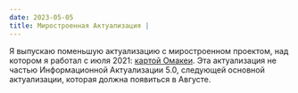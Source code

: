 ```yaml
---
date: 2023-05-05
title: Миростроенная Актуализация |
---
```


Я выпускаю поменьшую актуализацию с миростроенном проектом, над котором я работал с июля 2021: [картой Омакеи](other/livuluria). Эта актуализация не частью Информационной Актуализации 5.0, следующей основной актуализации, которая должна появиться в Августе.

<br />

<MdImage img="other/omakea.png" height="400"></MdImage>
